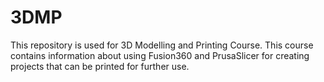 # 3DMP
This repository is used for 3D Modelling and Printing Course. This course contains information about using Fusion360 and PrusaSlicer for creating projects that can be printed for further use. 
